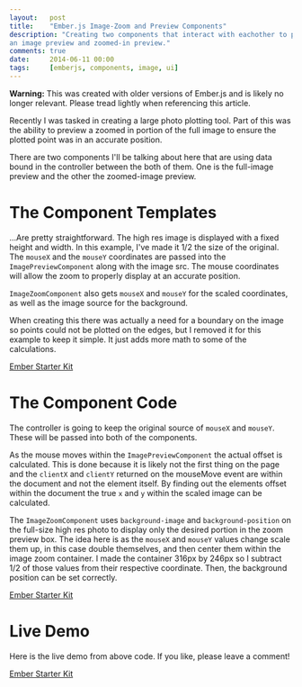 ```yaml
---
layout:   post
title:    "Ember.js Image-Zoom and Preview Components"
description: "Creating two components that interact with eachother to provide
an image preview and zoomed-in preview."
comments: true
date:     2014-06-11 00:00
tags:     [emberjs, components, image, ui]
---
```


<div class='warning'>
<strong>Warning:</strong> This was created with older versions of Ember.js and is likely no longer relevant. Please tread lightly when referencing this article.
</div>

Recently I was tasked in creating a large photo plotting tool. Part of this was the ability to preview a zoomed in portion of the full image to ensure the plotted point was in an accurate position.

There are two components I'll be talking about here that are using data bound in the controller between the both of them. One is the full-image preview and the other the zoomed-image preview.

# The Component Templates

...Are pretty straightforward. The high res image is displayed with a fixed height and width. In this example, I've made it 1/2 the size of the original. The `mouseX` and the `mouseY` coordinates are passed into the `ImagePreviewComponent` along with the image src. The mouse coordinates will allow the zoom to properly display at an accurate position.

`ImageZoomComponent` also gets `mouseX` and `mouseY` for the scaled coordinates, as well as the image source for the background.

When creating this there was actually a need for a boundary on the image so points could not be plotted on the edges, but I removed it for this example to keep it simple. It just adds more math to some of the calculations.


<a class="jsbin-embed" href="http://emberjs.jsbin.com/puhul/16/embed?html">Ember Starter Kit</a><script src="http://static.jsbin.com/js/embed.js"></script>


# The Component Code

The controller is going to keep the original source of `mouseX` and `mouseY`. These will be passed into both of the components.

As the mouse moves within the `ImagePreviewComponent` the actual offset is calculated. This is done because it is likely not the first thing on the page and the `clientX` and `clientY` returned on the mouseMove event are within the document and not the element itself. By finding out the elements offset within the document the true `x` and `y` within the scaled image can be calculated.

The `ImageZoomComponent` uses `background-image` and `background-position` on the full-size high res photo to display only the desired portion in the zoom preview box. The idea here is as the `mouseX` and `mouseY` values change scale them up, in this case double themselves, and then center them within the image zoom container. I made the container 316px by 246px so I subtract 1/2 of those values from their respective coordinate. Then, the background position can be set correctly.


<a class="jsbin-embed" href="http://emberjs.jsbin.com/puhul/16/embed?js">Ember Starter Kit</a><script src="http://static.jsbin.com/js/embed.js"></script>


# Live Demo

Here is the live demo from above code. If you like, please leave a comment!


<a class="jsbin-embed" href="http://emberjs.jsbin.com/puhul/16/embed?output">Ember Starter Kit</a><script src="http://static.jsbin.com/js/embed.js"></script>

